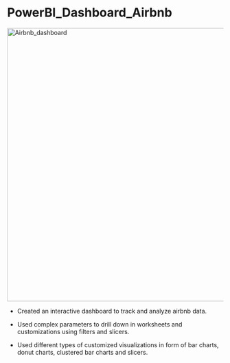 # PowerBI_Dashboard_Airbnb

<img width="636" alt="Airbnb_dashboard" src="https://github.com/user-attachments/assets/5bdd7d0d-c66e-4568-b28e-27a613d014eb">

* Created an interactive dashboard to track and analyze airbnb data.

* Used complex parameters to drill down in worksheets and customizations using filters and slicers.

* Used different types of customized visualizations in form of bar charts, donut charts, clustered bar charts and slicers.

